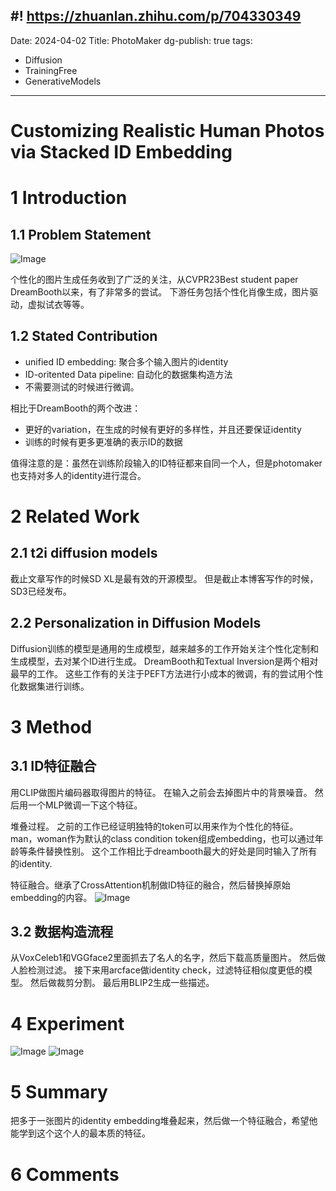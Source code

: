 #! https://zhuanlan.zhihu.com/p/704330349
---
Date: 2024-04-02
Title: PhotoMaker
dg-publish: true
tags:
  - Diffusion
  - TrainingFree
  - GenerativeModels
---
# Customizing Realistic Human Photos via Stacked ID Embedding
# 1 Introduction

## 1.1 Problem Statement
![Image](https://pic4.zhimg.com/80/v2-5455184f95c44e141ee83b1af5b2ed90.png)


个性化的图片生成任务收到了广泛的关注，从CVPR23Best student paper DreamBooth以来，有了非常多的尝试。 下游任务包括个性化肖像生成，图片驱动，虚拟试衣等等。 


## 1.2 Stated Contribution
- unified ID embedding: 聚合多个输入图片的identity
- ID-oritented Data pipeline: 自动化的数据集构造方法
- 不需要测试的时候进行微调。

相比于DreamBooth的两个改进：
- 更好的variation，在生成的时候有更好的多样性，并且还要保证identity
- 训练的时候有更多更准确的表示ID的数据

值得注意的是：虽然在训练阶段输入的ID特征都来自同一个人，但是photomaker也支持对多人的identity进行混合。 


# 2 Related Work

## 2.1 t2i diffusion models
截止文章写作的时候SD XL是最有效的开源模型。 但是截止本博客写作的时候，SD3已经发布。 

## 2.2 Personalization in Diffusion Models

Diffusion训练的模型是通用的生成模型，越来越多的工作开始关注个性化定制和生成模型，去对某个ID进行生成。 DreamBooth和Textual Inversion是两个相对最早的工作。 这些工作有的关注于PEFT方法进行小成本的微调，有的尝试用个性化数据集进行训练。 

# 3 Method

## 3.1 ID特征融合
用CLIP做图片编码器取得图片的特征。 
在输入之前会去掉图片中的背景噪音。 
然后用一个MLP微调一下这个特征。 

堆叠过程。 之前的工作已经证明独特的token可以用来作为个性化的特征。 man，woman作为默认的class condition token组成embedding，也可以通过年龄等条件替换性别。 
这个工作相比于dreambooth最大的好处是同时输入了所有的identity. 

特征融合。继承了CrossAttention机制做ID特征的融合，然后替换掉原始embedding的内容。 
![Image](https://pic4.zhimg.com/80/v2-b07220d7a7249e5395d4d593deaa95f6.png)

## 3.2 数据构造流程
从VoxCeleb1和VGGface2里面抓去了名人的名字，然后下载高质量图片。 然后做人脸检测过滤。 接下来用arcface做identity check，过滤特征相似度更低的模型。 然后做裁剪分割。 最后用BLIP2生成一些描述。 

# 4 Experiment
![Image](https://pic4.zhimg.com/80/v2-ce0d3685c331013b6a9d6e2e22774bd8.png)
![Image](https://pic4.zhimg.com/80/v2-f85cf60b50f6c54a5dc44623a16ad15c.png)
# 5 Summary

把多于一张图片的identity embedding堆叠起来，然后做一个特征融合，希望他能学到这个这个人的最本质的特征。 
# 6 Comments

